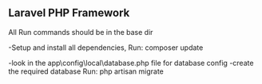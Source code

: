 ## Laravel PHP Framework

All Run commands should be in the base dir

-Setup and install all dependencies,
Run: composer update

-look in the app\config\local\database.php file for database config
-create the required database
Run: php artisan migrate